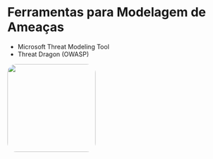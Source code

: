 # Ferramentas para Modelagem de Ameaças

- Microsoft Threat Modeling Tool​
- Threat Dragon (OWASP)

<div grid="~ cols-4">
    <div></div>
    <div></div>
    <div></div>
    <Image src="threat-dragon.png" style="width:200px;border-radius:20px" />
</div>